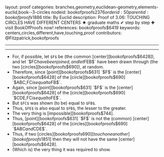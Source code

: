 layout: proof
categories: branches,geometry,euclidean-geometry,elements-euclid,book--3-circles
nodeid: bookofproofs$2376
orderid: 50
parentid: bookofproofs$1886
title: By Euclid
description:  Proof of 3.06: TOUCHING CIRCLES HAVE DIFFERENT CENTERS &#9733; graduate maths &#10004; step by step &#10010; visit BookOfProofs now!
references: bookofproofs$6419
keywords: centers,circles,different,have,touching,proof
contributors: @Fitzpatrick,bookofproofs

---


---



* For, if possible, let `$F$` be (the common [center][bookofproofs$6428]), and let `$FC$` have been joined, and let `$FEB$` have been drawn through (the two [circles][bookofproofs$690]), at random.
* Therefore, since [point][bookofproofs$631] `$F$` is the [center][bookofproofs$6428] of the [circle][bookofproofs$690] `$ABC$`, `$FC$` is equal to `$FB$`.
* Again, since [point][bookofproofs$631] `$F$` is the [center][bookofproofs$6428] of the [circle][bookofproofs$690] `$CDE$`, `$FC$` is equal to `$FE$`.
* But `$FC$` was shown (to be) equal to `$FB$`.
* Thus, `$FE$` is also equal to `$FB$`, the lesser to the greater.
* The very thing is [impossible][bookofproofs$744].
* Thus, [point][bookofproofs$631] `$F$` is not the (common) [center][bookofproofs$6428] of the [circles][bookofproofs$690] `$ABC$` and `$CDE$`.
* Thus, if two [circles][bookofproofs$690] [touch one another][bookofproofs$1851] then they will not have the same [center][bookofproofs$6428].
* (Which is) the very thing it was required to show.
